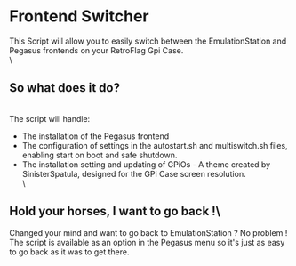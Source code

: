 # Frontend Switcher
  
This Script will allow you to easily switch between the EmulationStation and Pegasus frontends on your RetroFlag Gpi Case.\
\
## So what does it do?  
\
The script will handle:
- The installation of the Pegasus frontend
- The configuration of settings in the autostart.sh and multiswitch.sh files, enabling start on boot and safe shutdown.
- The installation setting and updating of GPiOs - A theme created by SinisterSpatula, designed for the GPi Case screen resolution.\
\
## Hold your horses, I want to go back !\

Changed your mind and want to go back to EmulationStation ? No problem !
The script is available as an option in the Pegasus menu so it's just as easy to go back as it was to get there.
